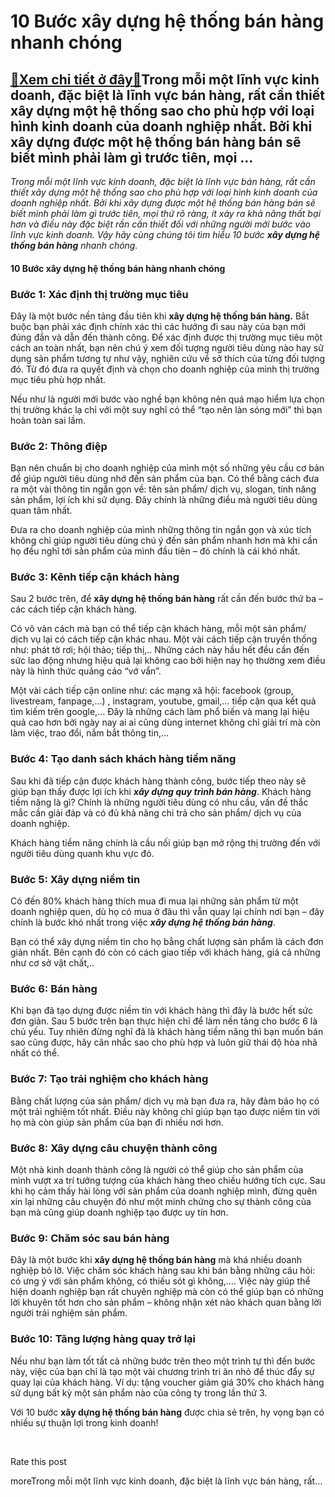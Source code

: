 10 Bước xây dựng hệ thống bán hàng nhanh chóng
==============================================

[:gift:Xem chi tiết ở đây:gift:](https://hddtvn.com/10-buoc-xay-dung-he-thong-ban-hang-nhanh-chong/)Trong mỗi một lĩnh vực kinh doanh, đặc biệt là lĩnh vực bán hàng, rất cần thiết xây dựng một hệ thống sao cho phù hợp với loại hình kinh doanh của doanh nghiệp nhất. Bởi khi xây dựng được một hệ thống bán hàng bán sẽ biết mình phải làm gì trước tiên, mọi …
----------------------------------------------------------------------------------------------------------------------------------------------------------------------------------------------------------------------------------------------------------------

*Trong mỗi một lĩnh vực kinh doanh, đặc biệt là lĩnh vực bán hàng, rất cần thiết xây dựng một hệ thống sao cho phù hợp với loại hình kinh doanh của doanh nghiệp nhất. Bởi khi xây dựng được một hệ thống bán hàng bán sẽ biết mình phải làm gì trước tiên, mọi thứ rõ ràng, ít xảy ra khả năng thất bại hơn và điều này đặc biệt rần cần thiết đối với những người mới bước vào lĩnh vực kinh doanh. Vậy hãy cùng chúng tôi tìm hiểu 10 bước* ***xây dựng hệ thống bán hàng*** *nhanh chóng.*


#### 10 Bước xây dựng hệ thống bán hàng nhanh chóng


### Bước 1: Xác định thị trường mục tiêu


Đây là một bước nền tảng đầu tiên khi **xây dựng hệ thống bán hàng.** Bắt buộc bạn phải xác định chính xác thì các hướng đi sau này của bạn mới đúng đắn và dẫn đến thành công. Để xác định được thị trường mục tiêu một cách an toàn nhất, bạn nên chú ý xem đối tượng người tiêu dùng nào hay sử dụng sản phẩm tương tự như vậy, nghiên cứu về sở thích của từng đối tượng đó. Từ đó đưa ra quyết định và chọn cho doanh nghiệp của mình thị trường mục tiêu phù hợp nhất.


Nếu như là người mới bước vào nghề bạn không nên quá mạo hiểm lựa chọn thị trường khác lạ chỉ với một suy nghĩ có thể “tạo nên làn sóng mới” thì bạn hoàn toàn sai lầm.


### Bước 2: Thông điệp


Bạn nên chuẩn bị cho doanh nghiệp của mình một số những yêu cầu cơ bản để giúp người tiêu dùng nhớ đến sản phẩm của bạn. Có thể bằng cách đưa ra một vài thông tin ngắn gọn về: tên sản phẩm/ dịch vụ, slogan, tính năng sản phẩm, lợi ích khi sử dụng. Đây chính là những điều mà người tiêu dùng quan tâm nhất.


Đưa ra cho doanh nghiệp của mình những thông tin ngắn gọn và xúc tích không chỉ giúp người tiêu dùng chú ý đến sản phẩm nhanh hơn mà khi cần họ đều nghĩ tới sản phẩm của mình đầu tiên – đó chính là cái khó nhất.


### Bước 3: Kênh tiếp cận khách hàng


Sau 2 bước trên, để **xây dựng hệ thống bán hàng** rất cần đến bước thứ ba – các cách tiếp cận khách hàng.


Có vô vàn cách mà bạn có thể tiếp cận khách hàng, mỗi một sản phẩm/ dịch vụ lại có cách tiếp cận khác nhau. Một vài cách tiếp cận truyền thống như: phát tờ rơi; hội thảo; tiếp thị,.. Những cách này hầu hết đều cần đến sức lao động nhưng hiệu quả lại không cao bởi hiện nay họ thường xem điều này là hình thức quảng cáo “vớ vẩn”.


Một vài cách tiếp cận online như: các mạng xã hội: facebook (group, livestream, fanpage,…) , instagram, youtube, gmail,… tiếp cận qua kết quả tìm kiếm trên google,… Đây là những cách làm phổ biến và mang lại hiệu quả cao hơn bởi ngày nay ai ai cũng dùng internet không chỉ giải trí mà còn làm việc, trao đổi, nắm bắt thông tin,…


### Bước 4: Tạo danh sách khách hàng tiềm năng


Sau khi đã tiếp cận được khách hàng thành công, bước tiếp theo này sẽ giúp bạn thấy được lợi ích khi ***xây dựng quy trình bán hàng***. Khách hàng tiềm năng là gì? Chính là những người tiêu dùng có nhu cầu, vấn đề thắc mắc cần giải đáp và có đủ khả năng chi trả cho sản phẩm/ dịch vụ của doanh nghiệp.


Khách hàng tiềm năng chính là cầu nối giúp bạn mở rộng thị trường đến với người tiêu dùng quanh khu vực đó.


### Bước 5: Xây dựng niềm tin


Có đến 80% khách hàng thích mua đi mua lại những sản phẩm từ một doanh nghiệp quen, dù họ có mua ở đâu thì vẫn quay lại chính nơi bạn – đây chính là bước khó nhất trong việc ***xây dựng hệ thống bán hàng***.


Bạn có thể xây dựng niềm tin cho họ bằng chất lượng sản phẩm là cách đơn giản nhất. Bên cạnh đó còn có cách giao tiếp với khách hàng, giá cả những như cơ sở vật chất,..


### Bước 6: Bán hàng


Khi bạn đã tạo dựng được niềm tin với khách hàng thì đây là bước hết sức đơn giản. Sau 5 bước trên bạn thực hiện chỉ để làm nền tảng cho bước 6 là chủ yếu. Tuy nhiên đừng nghĩ đã là khách hàng tiềm năng thì bạn muốn bán sao cũng được, hãy cân nhắc sao cho phù hợp và luôn giữ thái độ hòa nhã nhất có thể.


### Bước 7: Tạo trải nghiệm cho khách hàng


Bằng chất lượng của sản phẩm/ dịch vụ mà bạn đưa ra, hãy đảm bảo họ có một trải nghiệm tốt nhất. Điều này không chỉ giúp bạn tạo được niềm tin với họ mà còn giúp sản phẩm của bạn đi nhiều nơi hơn.


### Bước 8: Xây dựng câu chuyện thành công


Một nhà kinh doanh thành công là người có thể giúp cho sản phẩm của mình vượt xa trí tưởng tượng của khách hàng theo chiều hướng tích cực. Sau khi họ cảm thấy hài lòng với sản phẩm của doanh nghiệp mình, đừng quên xin lại những câu chuyện đó như một minh chứng cho sự thành công của bạn mà cũng giúp doanh nghiệp tạo được uy tín hơn.


### Bước 9: Chăm sóc sau bán hàng


Đây là một bước khi **xây dựng hệ thống bán hàng** mà khá nhiều doanh nghiệp bỏ lỡ. Việc chăm sóc khách hàng sau khi bán bằng những câu hỏi: có ưng ý với sản phẩm không, có thiếu sót gì không,…. Việc này giúp thể hiện doanh nghiệp bạn rất chuyên nghiệp mà còn có thể giúp bạn có những lời khuyên tốt hơn cho sản phẩm – không nhận xét nào khách quan bằng lời người trải nghiệm sản phẩm.


### Bước 10: Tăng lượng hàng quay trở lại


Nếu như bạn làm tốt tất cả những bước trên theo một trình tự thì đến bước này, việc của bạn chỉ là tạo một vài chương trình tri ân nhỏ để thúc đẩy sự quay lại của khách hàng. Ví dụ: tặng voucher giảm giá 30% cho khách hàng sử dụng bất kỳ một sản phẩm nào của công ty trong lần thứ 3.


Với 10 bước **xây dựng hệ thống bán hàng** được chia sẻ trên, hy vọng bạn có nhiều sự thuận lợi trong kinh doanh!


 








































Rate this post


moreTrong mỗi một lĩnh vực kinh doanh, đặc biệt là lĩnh vực bán hàng, rất…

